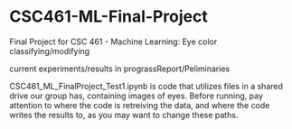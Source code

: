 # CSC461-ML-Final-Project
Final Project for CSC 461 - Machine Learning: Eye color classifying/modifying

current experiments/results in prograssReport/Peliminaries

CSC461_ML_FinalProject_Test1.ipynb is code that utilizes files in a shared drive our group has, containing images of eyes. Before running, pay attention to where the code is retreiving the data, and where the code writes the results to, as you may want to change these paths.
